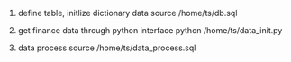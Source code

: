 1. define table, initlize dictionary data
   source /home/ts/db.sql

2. get finance data through python interface
   python /home/ts/data_init.py

3. data process
   source /home/ts/data_process.sql
